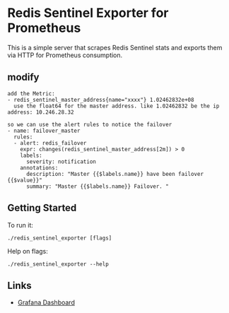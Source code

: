 # Redis Sentinel Exporter for Prometheus

This is a simple server that scrapes Redis Sentinel stats and exports them via HTTP for Prometheus consumption.

## modify
```
add the Metric:
- redis_sentinel_master_address{name="xxxx"} 1.02462832e+08
  use the float64 for the master address. like 1.02462832 be the ip address: 10.246.28.32
  
so we can use the alert rules to notice the failover
- name: failover_master
  rules:
  - alert: redis_failover
    expr: changes(redis_sentinel_master_address[2m]) > 0
    labels:
      severity: notification
    annotations:
      description: "Master {{$labels.name}} have been failover {{$value}}" 
      summary: "Master {{$labels.name}} Failover. "
```
## Getting Started

To run it:

```
./redis_sentinel_exporter [flags]
```

Help on flags:

```
./redis_sentinel_exporter --help
```

## Links

* [Grafana Dashboard](https://grafana.com/dashboards/9570)

